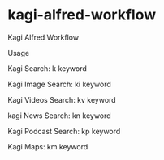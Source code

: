 # kagi-alfred-workflow
Kagi Alfred Workflow

Usage

Kagi Search:
k keyword

Kagi Image Search:
ki keyword

Kagi Videos Search:
kv keyword

kagi News Search:
kn keyword

Kagi Podcast Search:
kp keyword

Kagi Maps:
km keyword
